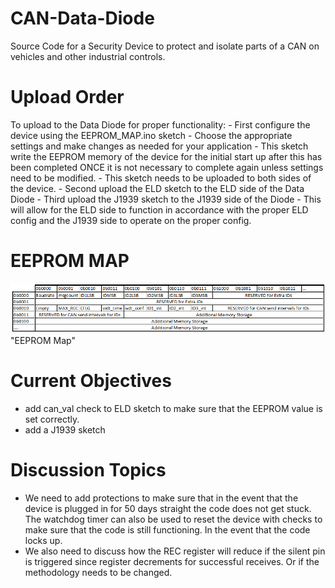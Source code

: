 # CAN-Data-Diode
Source Code for a Security Device to protect and isolate parts of a CAN on vehicles and other industrial controls.
# Upload Order
To upload to the Data Diode for proper functionality:
	- First configure the device using the EEPROM_MAP.ino sketch
		- Choose the appropriate settings and make changes as needed for your application
		- This sketch write the EEPROM memory of the device for the initial start up after
		this has been completed ONCE it is not necessary to complete again unless settings
		need to be modified. 
		- This sketch needs to be uploaded to both sides of the device. 
	- Second upload the ELD sketch to the ELD side of the Data Diode
	- Third upload the J1939 sketch to the J1939 side of the Diode
	- This will allow for the ELD side to function in accordance with the proper ELD config
	and the J1939 side to operate on the proper config. 

# EEPROM MAP
![EEPROM MAP](https://github.com/Heavy-Vehicle-Networking-At-U-Tulsa/CAN-Data-Diode/blob/Edit-of-README.md/EEPROM_memory_map.PNG)"EEPROM Map"

# Current Objectives
- add can_val check to ELD sketch to make sure that the EEPROM value is set correctly. 
- add a J1939 sketch

# Discussion Topics
 - We need to add protections to make sure that in the event that the device is plugged in for 50 days straight the
code does not get stuck. The watchdog timer can also be used to reset the device with checks to make sure that the 
code is still functioning. In the event that the code locks up. 
 - We also need to discuss how the REC register will reduce if the silent pin is triggered since
    register decrements for successful receives. Or if the methodology needs to be changed. 

